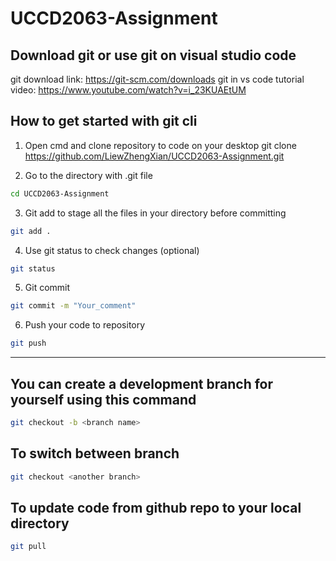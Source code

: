# UCCD2063-Assignment

## Download git or use git on visual studio code
git download link: https://git-scm.com/downloads
git in vs code tutorial video: https://www.youtube.com/watch?v=i_23KUAEtUM

## How to get started with git cli

1. Open cmd and clone repository to code on your desktop
git clone https://github.com/LiewZhengXian/UCCD2063-Assignment.git

2. Go to the directory with .git file
```bash
cd UCCD2063-Assignment
```
3. Git add to stage all the files in your directory before committing
```bash
git add .
```
4. Use git status to check changes (optional) 
```bash
git status
```
5. Git commit 
```bash
git commit -m "Your_comment"
```
6. Push your code to repository
```bash
git push 
```
-----

## You can create a development branch for yourself using this command
```bash
git checkout -b <branch name>
```
## To switch between branch
```bash
git checkout <another branch>
```
## To update code from github repo to your local directory
```bash
git pull
```